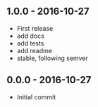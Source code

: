 

## 1.0.0 - 2016-10-27
- First release
- add docs
- add tests
- add readme
- stable, following semver

## 0.0.0 - 2016-10-27
- Initial commit